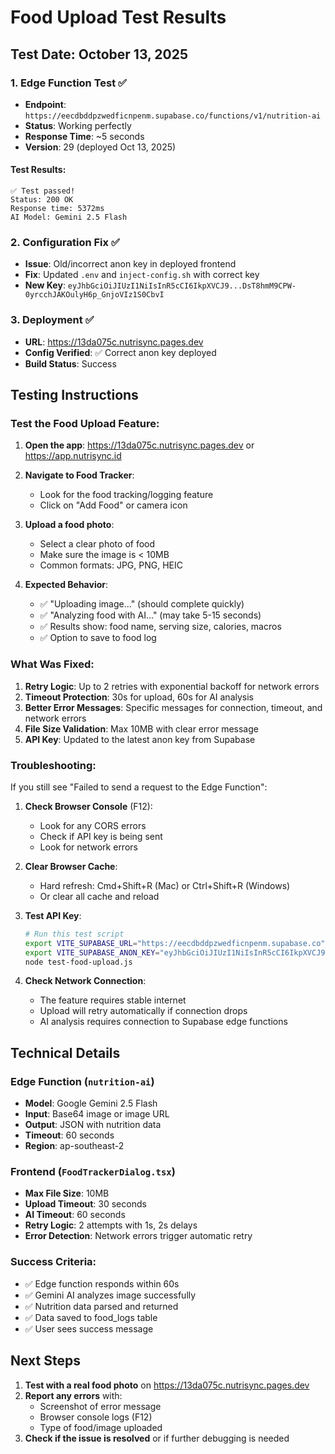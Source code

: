 # Food Upload Test Results

## Test Date: October 13, 2025

### 1. Edge Function Test ✅
- **Endpoint**: `https://eecdbddpzwedficnpenm.supabase.co/functions/v1/nutrition-ai`
- **Status**: Working perfectly
- **Response Time**: ~5 seconds
- **Version**: 29 (deployed Oct 13, 2025)

#### Test Results:
```
✅ Test passed!
Status: 200 OK
Response time: 5372ms
AI Model: Gemini 2.5 Flash
```

### 2. Configuration Fix ✅
- **Issue**: Old/incorrect anon key in deployed frontend
- **Fix**: Updated `.env` and `inject-config.sh` with correct key
- **New Key**: `eyJhbGciOiJIUzI1NiIsInR5cCI6IkpXVCJ9...DsT8hmM9CPW-0yrcchJAKOulyH6p_GnjoVIz1S0CbvI`

### 3. Deployment ✅
- **URL**: https://13da075c.nutrisync.pages.dev
- **Config Verified**: ✅ Correct anon key deployed
- **Build Status**: Success

## Testing Instructions

### Test the Food Upload Feature:

1. **Open the app**: https://13da075c.nutrisync.pages.dev or https://app.nutrisync.id

2. **Navigate to Food Tracker**:
   - Look for the food tracking/logging feature
   - Click on "Add Food" or camera icon

3. **Upload a food photo**:
   - Select a clear photo of food
   - Make sure the image is < 10MB
   - Common formats: JPG, PNG, HEIC

4. **Expected Behavior**:
   - ✅ "Uploading image..." (should complete quickly)
   - ✅ "Analyzing food with AI..." (may take 5-15 seconds)
   - ✅ Results show: food name, serving size, calories, macros
   - ✅ Option to save to food log

### What Was Fixed:

1. **Retry Logic**: Up to 2 retries with exponential backoff for network errors
2. **Timeout Protection**: 30s for upload, 60s for AI analysis
3. **Better Error Messages**: Specific messages for connection, timeout, and network errors
4. **File Size Validation**: Max 10MB with clear error message
5. **API Key**: Updated to the latest anon key from Supabase

### Troubleshooting:

If you still see "Failed to send a request to the Edge Function":

1. **Check Browser Console** (F12):
   - Look for any CORS errors
   - Check if API key is being sent
   - Look for network errors

2. **Clear Browser Cache**:
   - Hard refresh: Cmd+Shift+R (Mac) or Ctrl+Shift+R (Windows)
   - Or clear all cache and reload

3. **Test API Key**:
   ```bash
   # Run this test script
   export VITE_SUPABASE_URL="https://eecdbddpzwedficnpenm.supabase.co"
   export VITE_SUPABASE_ANON_KEY="eyJhbGciOiJIUzI1NiIsInR5cCI6IkpXVCJ9.eyJpc3MiOiJzdXBhYmFzZSIsInJlZiI6ImVlY2RiZGRwendlZGZpY25wZW5tIiwicm9sZSI6ImFub24iLCJpYXQiOjE3NTU2NTczMjIsImV4cCI6MjA3MTIzMzMyMn0.DsT8hmM9CPW-0yrcchJAKOulyH6p_GnjoVIz1S0CbvI"
   node test-food-upload.js
   ```

4. **Check Network Connection**:
   - The feature requires stable internet
   - Upload will retry automatically if connection drops
   - AI analysis requires connection to Supabase edge functions

## Technical Details

### Edge Function (`nutrition-ai`)
- **Model**: Google Gemini 2.5 Flash
- **Input**: Base64 image or image URL
- **Output**: JSON with nutrition data
- **Timeout**: 60 seconds
- **Region**: ap-southeast-2

### Frontend (`FoodTrackerDialog.tsx`)
- **Max File Size**: 10MB
- **Upload Timeout**: 30 seconds
- **AI Timeout**: 60 seconds
- **Retry Logic**: 2 attempts with 1s, 2s delays
- **Error Detection**: Network errors trigger automatic retry

### Success Criteria:
- ✅ Edge function responds within 60s
- ✅ Gemini AI analyzes image successfully
- ✅ Nutrition data parsed and returned
- ✅ Data saved to food_logs table
- ✅ User sees success message

## Next Steps

1. **Test with a real food photo** on https://13da075c.nutrisync.pages.dev
2. **Report any errors** with:
   - Screenshot of error message
   - Browser console logs (F12)
   - Type of food/image uploaded
3. **Check if the issue is resolved** or if further debugging is needed
